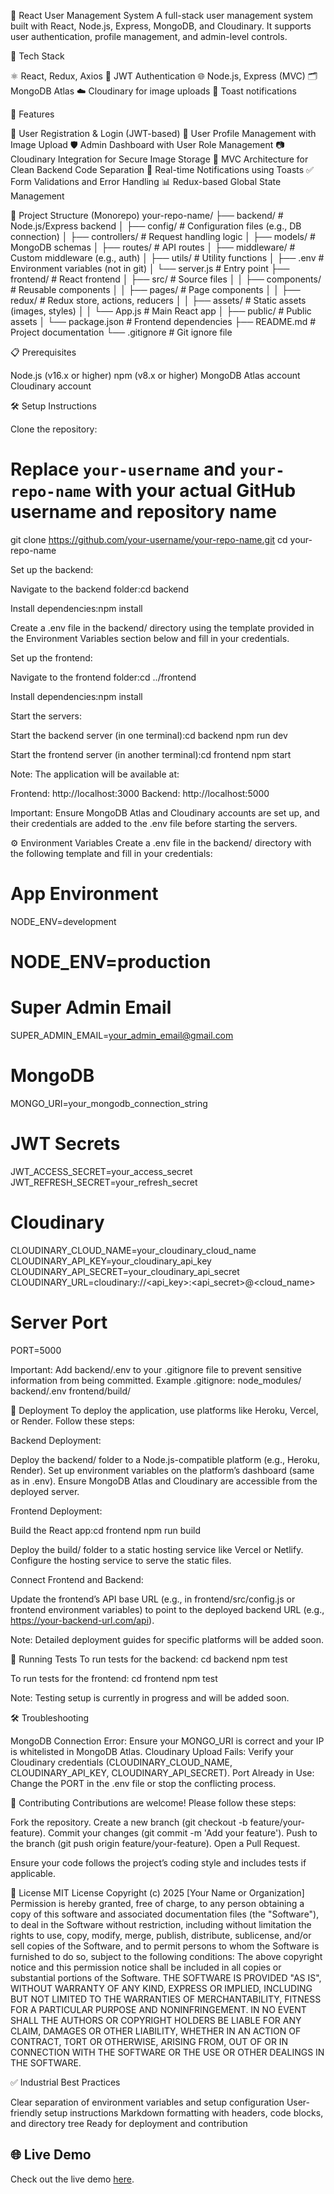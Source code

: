 👥 React User Management System
A full-stack user management system built with React, Node.js, Express, MongoDB, and Cloudinary. It supports user authentication, profile management, and admin-level controls.


🧪 Tech Stack

⚛️ React, Redux, Axios
🔐 JWT Authentication
🌐 Node.js, Express (MVC)
🗂️ MongoDB Atlas
☁️ Cloudinary for image uploads
🔔 Toast notifications


🚀 Features

🔐 User Registration & Login (JWT-based)
👤 User Profile Management with Image Upload
🛡️ Admin Dashboard with User Role Management
📷 Cloudinary Integration for Secure Image Storage
📁 MVC Architecture for Clean Backend Code Separation
📢 Real-time Notifications using Toasts
✅ Form Validations and Error Handling
📊 Redux-based Global State Management


📁 Project Structure (Monorepo)
your-repo-name/
├── backend/                    # Node.js/Express backend
│   ├── config/                 # Configuration files (e.g., DB connection)
│   ├── controllers/            # Request handling logic
│   ├── models/                 # MongoDB schemas
│   ├── routes/                 # API routes
│   ├── middleware/             # Custom middleware (e.g., auth)
│   ├── utils/                  # Utility functions
│   ├── .env                    # Environment variables (not in git)
│   └── server.js               # Entry point
├── frontend/                   # React frontend
│   ├── src/                    # Source files
│   │   ├── components/         # Reusable components
│   │   ├── pages/              # Page components
│   │   ├── redux/              # Redux store, actions, reducers
│   │   ├── assets/             # Static assets (images, styles)
│   │   └── App.js              # Main React app
│   ├── public/                 # Public assets
│   └── package.json            # Frontend dependencies
├── README.md                   # Project documentation
└── .gitignore                  # Git ignore file


📋 Prerequisites

Node.js (v16.x or higher)
npm (v8.x or higher)
MongoDB Atlas account
Cloudinary account


🛠️ Setup Instructions

Clone the repository:
# Replace `your-username` and `your-repo-name` with your actual GitHub username and repository name
git clone https://github.com/your-username/your-repo-name.git
cd your-repo-name


Set up the backend:

Navigate to the backend folder:cd backend


Install dependencies:npm install


Create a .env file in the backend/ directory using the template provided in the Environment Variables section below and fill in your credentials.


Set up the frontend:

Navigate to the frontend folder:cd ../frontend


Install dependencies:npm install




Start the servers:

Start the backend server (in one terminal):cd backend
npm run dev


Start the frontend server (in another terminal):cd frontend
npm start



Note: The application will be available at:

Frontend: http://localhost:3000
Backend: http://localhost:5000

Important: Ensure MongoDB Atlas and Cloudinary accounts are set up, and their credentials are added to the .env file before starting the servers.



⚙️ Environment Variables
Create a .env file in the backend/ directory with the following template and fill in your credentials:
# App Environment
NODE_ENV=development
# NODE_ENV=production

# Super Admin Email
SUPER_ADMIN_EMAIL=your_admin_email@gmail.com

# MongoDB
MONGO_URI=your_mongodb_connection_string

# JWT Secrets
JWT_ACCESS_SECRET=your_access_secret
JWT_REFRESH_SECRET=your_refresh_secret

# Cloudinary
CLOUDINARY_CLOUD_NAME=your_cloudinary_cloud_name
CLOUDINARY_API_KEY=your_cloudinary_api_key
CLOUDINARY_API_SECRET=your_cloudinary_api_secret
CLOUDINARY_URL=cloudinary://<api_key>:<api_secret>@<cloud_name>

# Server Port
PORT=5000

Important: Add backend/.env to your .gitignore file to prevent sensitive information from being committed. Example .gitignore:
node_modules/
backend/.env
frontend/build/


🚀 Deployment
To deploy the application, use platforms like Heroku, Vercel, or Render. Follow these steps:

Backend Deployment:

Deploy the backend/ folder to a Node.js-compatible platform (e.g., Heroku, Render).
Set up environment variables on the platform’s dashboard (same as in .env).
Ensure MongoDB Atlas and Cloudinary are accessible from the deployed server.


Frontend Deployment:

Build the React app:cd frontend
npm run build


Deploy the build/ folder to a static hosting service like Vercel or Netlify.
Configure the hosting service to serve the static files.


Connect Frontend and Backend:

Update the frontend’s API base URL (e.g., in frontend/src/config.js or frontend environment variables) to point to the deployed backend URL (e.g., https://your-backend-url.com/api).



Note: Detailed deployment guides for specific platforms will be added soon.

🧪 Running Tests
To run tests for the backend:
cd backend
npm test

To run tests for the frontend:
cd frontend
npm test

Note: Testing setup is currently in progress and will be added soon.

🛠️ Troubleshooting

MongoDB Connection Error: Ensure your MONGO_URI is correct and your IP is whitelisted in MongoDB Atlas.
Cloudinary Upload Fails: Verify your Cloudinary credentials (CLOUDINARY_CLOUD_NAME, CLOUDINARY_API_KEY, CLOUDINARY_API_SECRET).
Port Already in Use: Change the PORT in the .env file or stop the conflicting process.


🤝 Contributing
Contributions are welcome! Please follow these steps:

Fork the repository.
Create a new branch (git checkout -b feature/your-feature).
Commit your changes (git commit -m 'Add your feature').
Push to the branch (git push origin feature/your-feature).
Open a Pull Request.

Ensure your code follows the project’s coding style and includes tests if applicable.

📜 License
MIT License
Copyright (c) 2025 [Your Name or Organization]
Permission is hereby granted, free of charge, to any person obtaining a copy of this software and associated documentation files (the "Software"), to deal in the Software without restriction, including without limitation the rights to use, copy, modify, merge, publish, distribute, sublicense, and/or sell copies of the Software, and to permit persons to whom the Software is furnished to do so, subject to the following conditions:
The above copyright notice and this permission notice shall be included in all copies or substantial portions of the Software.
THE SOFTWARE IS PROVIDED "AS IS", WITHOUT WARRANTY OF ANY KIND, EXPRESS OR IMPLIED, INCLUDING BUT NOT LIMITED TO THE WARRANTIES OF MERCHANTABILITY, FITNESS FOR A PARTICULAR PURPOSE AND NONINFRINGEMENT. IN NO EVENT SHALL THE AUTHORS OR COPYRIGHT HOLDERS BE LIABLE FOR ANY CLAIM, DAMAGES OR OTHER LIABILITY, WHETHER IN AN ACTION OF CONTRACT, TORT OR OTHERWISE, ARISING FROM, OUT OF OR IN CONNECTION WITH THE SOFTWARE OR THE USE OR OTHER DEALINGS IN THE SOFTWARE.

✅ Industrial Best Practices

Clear separation of environment variables and setup configuration
User-friendly setup instructions
Markdown formatting with headers, code blocks, and directory tree
Ready for deployment and contribution


## 🌐 Live Demo

Check out the live demo [here](https://your-app-demo-url.com).